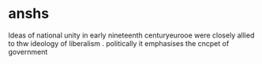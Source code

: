 # anshs
Ideas of national unity in early nineteenth centuryeurooe were closely allied to thw ideology of liberalism .
politically 
it 
emphasises 
the
cncpet 
of 
government 
